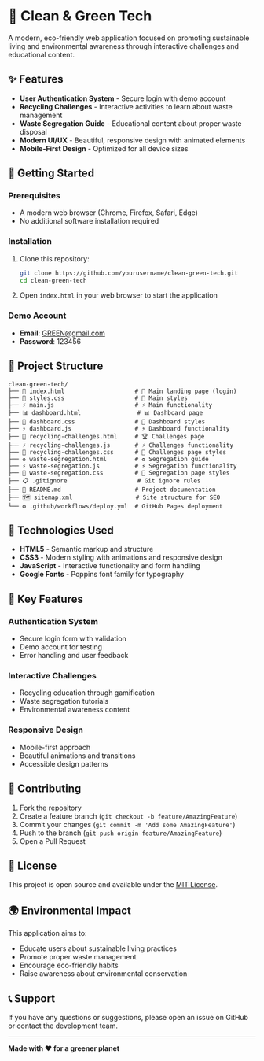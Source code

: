 # 🌱 Clean & Green Tech

A modern, eco-friendly web application focused on promoting sustainable living and environmental awareness through interactive challenges and educational content.

## ✨ Features

- **User Authentication System** - Secure login with demo account
- **Recycling Challenges** - Interactive activities to learn about waste management
- **Waste Segregation Guide** - Educational content about proper waste disposal
- **Modern UI/UX** - Beautiful, responsive design with animated elements
- **Mobile-First Design** - Optimized for all device sizes

## 🚀 Getting Started

### Prerequisites
- A modern web browser (Chrome, Firefox, Safari, Edge)
- No additional software installation required

### Installation
1. Clone this repository:
   ```bash
   git clone https://github.com/yourusername/clean-green-tech.git
   cd clean-green-tech
   ```

2. Open `index.html` in your web browser to start the application

### Demo Account
- **Email**: GREEN@gmail.com
- **Password**: 123456

## 📁 Project Structure

```
clean-green-tech/
├── 📄 index.html                    # 🌟 Main landing page (login)
├── 🎨 styles.css                    # 🎨 Main styles
├── ⚡ main.js                       # ⚡ Main functionality
├── 📊 dashboard.html                # 📊 Dashboard page
├── 🎨 dashboard.css                 # 🎨 Dashboard styles
├── ⚡ dashboard.js                  # ⚡ Dashboard functionality
├── 📱 recycling-challenges.html     # 🏆 Challenges page
├── ⚡ recycling-challenges.js       # ⚡ Challenges functionality
├── 🎨 recycling-challenges.css      # 🎨 Challenges page styles
├── ♻️ waste-segregation.html        # ♻️ Segregation guide
├── ⚡ waste-segregation.js          # ⚡ Segregation functionality
├── 🎨 waste-segregation.css         # 🎨 Segregation page styles
├── 📋 .gitignore                    # Git ignore rules
├── 📖 README.md                     # Project documentation
├── 🗺️ sitemap.xml                  # Site structure for SEO
└── ⚙️ .github/workflows/deploy.yml  # GitHub Pages deployment
```

## 🎨 Technologies Used

- **HTML5** - Semantic markup and structure
- **CSS3** - Modern styling with animations and responsive design
- **JavaScript** - Interactive functionality and form handling
- **Google Fonts** - Poppins font family for typography

## 🌟 Key Features

### Authentication System
- Secure login form with validation
- Demo account for testing
- Error handling and user feedback

### Interactive Challenges
- Recycling education through gamification
- Waste segregation tutorials
- Environmental awareness content

### Responsive Design
- Mobile-first approach
- Beautiful animations and transitions
- Accessible design patterns

## 🤝 Contributing

1. Fork the repository
2. Create a feature branch (`git checkout -b feature/AmazingFeature`)
3. Commit your changes (`git commit -m 'Add some AmazingFeature'`)
4. Push to the branch (`git push origin feature/AmazingFeature`)
5. Open a Pull Request

## 📝 License

This project is open source and available under the [MIT License](LICENSE).

## 🌍 Environmental Impact

This application aims to:
- Educate users about sustainable living practices
- Promote proper waste management
- Encourage eco-friendly habits
- Raise awareness about environmental conservation

## 📞 Support

If you have any questions or suggestions, please open an issue on GitHub or contact the development team.

---

**Made with ❤️ for a greener planet**
